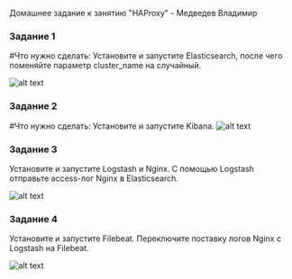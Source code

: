  Домашнее задание к занятию "HAProxy" - Медведев Владимир


### Задание 1

#Что нужно сделать:
Установите и запустите Elasticsearch, после чего поменяйте параметр cluster_name на случайный.

![alt text](https://github.com/vladimir-medvedev/dz_ELK/blob/main/Elasticsearch.png)
### Задание 2

#Что нужно сделать:
Установите и запустите Kibana.
![alt text](https://github.com/vladimir-medvedev/dz_ELK/blob/main/Kibana.png)

### Задание 3

Установите и запустите Logstash и Nginx. С помощью Logstash отправьте access-лог Nginx в Elasticsearch.

![alt text](https://github.com/vladimir-medvedev/dz_ELK/blob/main/Logstash.png)

### Задание 4

Установите и запустите Filebeat. Переключите поставку логов Nginx с Logstash на Filebeat.

![alt text](https://github.com/vladimir-medvedev/dz_ELK/blob/main/Filebeat.png)
